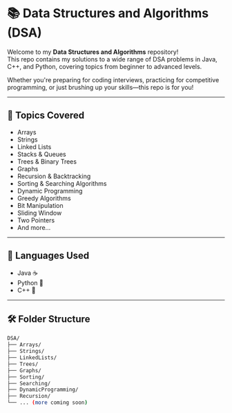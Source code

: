 # 📚 Data Structures and Algorithms (DSA)

Welcome to my **Data Structures and Algorithms** repository!  
This repo contains my solutions to a wide range of DSA problems in Java, C++, and Python, covering topics from beginner to advanced levels.  

Whether you're preparing for coding interviews, practicing for competitive programming, or just brushing up your skills—this repo is for you!

---

## 🧠 Topics Covered

- Arrays
- Strings
- Linked Lists
- Stacks & Queues
- Trees & Binary Trees
- Graphs
- Recursion & Backtracking
- Sorting & Searching Algorithms
- Dynamic Programming
- Greedy Algorithms
- Bit Manipulation
- Sliding Window
- Two Pointers
- And more...

---

## 🚀 Languages Used

- Java ☕  
- Python 🐍  
- C++ 🔧  

---

## 🛠 Folder Structure

```bash
DSA/
├── Arrays/
├── Strings/
├── LinkedLists/
├── Trees/
├── Graphs/
├── Sorting/
├── Searching/
├── DynamicProgramming/
├── Recursion/
└── ... (more coming soon)
